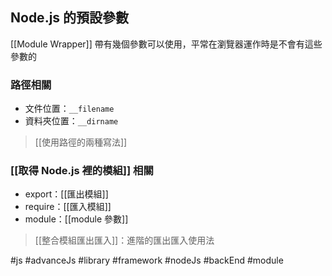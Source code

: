 ## Node.js 的預設參數
[[Module Wrapper]] 帶有幾個參數可以使用，平常在瀏覽器運作時是不會有這些參數的

### 路徑相關
- 文件位置：`__filename`
- 資料夾位置：`__dirname`

> [[使用路徑的兩種寫法]]

### [[取得 Node.js 裡的模組]] 相關
- export：[[匯出模組]]
- require：[[匯入模組]]
- module：[[module 參數]]

> [[整合模組匯出匯入]]：進階的匯出匯入使用法

#js #advanceJs #library #framework #nodeJs #backEnd #module 